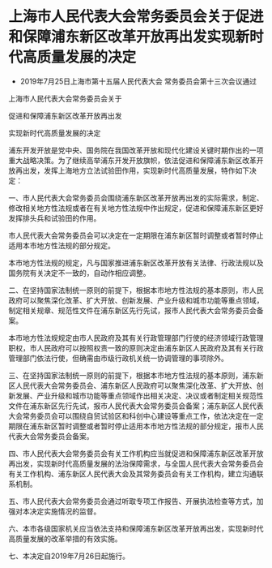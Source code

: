 # 上海市人民代表大会常务委员会关于促进和保障浦东新区改革开放再出发实现新时代高质量发展的决定

- 2019年7月25日上海市第十五届人民代表大会
  常务委员会第十三次会议通过

<!-- INFO END -->

上海市人民代表大会常务委员会关于

促进和保障浦东新区改革开放再出发

实现新时代高质量发展的决定

浦东开发开放是党中央、国务院在我国改革开放和现代化建设关键时期作出的一项重大战略决策。为了继续高举浦东开发开放旗帜，依法促进和保障浦东新区改革开放再出发，发挥上海地方立法试验田作用，实现新时代高质量发展，特作如下决定：

一、市人民代表大会常务委员会围绕浦东新区改革开放再出发的实际需求，制定、修改相关地方性法规或者在有关地方性法规中作出规定，促进和保障浦东新区更好发挥排头兵和试验田的作用。

市人民代表大会常务委员会可以决定在一定期限在浦东新区暂时调整或者暂时停止适用本市地方性法规的部分规定。

本市地方性法规的规定，凡与国家推进浦东新区改革开放有关法律、行政法规以及国务院有关决定不一致的，自动作相应调整。

二、在坚持国家法制统一原则的前提下，根据本市地方性法规的基本原则，市人民政府可以聚焦深化改革、扩大开放、创新发展、产业升级和城市功能等重点领域，制定相关规章、规范性文件在浦东新区先行先试，报市人民代表大会常务委员会备案。

本市地方性法规规定由市人民政府及其有关行政管理部门行使的经济领域行政管理职权，市人民政府可以按照权责一致的原则决定由浦东新区人民政府及其有关行政管理部门依法行使，但确需由市级行政机关统一协调管理的事项除外。

三、在坚持国家法制统一原则的前提下，根据本市地方性法规的基本原则，浦东新区人民代表大会常务委员会、浦东新区人民政府可以聚焦深化改革、扩大开放、创新发展、产业升级和城市功能等重点领域作出相关决定、决议或者制定相关规范性文件在浦东新区先行先试，报市人民代表大会常务委员会备案；浦东新区人民代表大会常务委员会可以围绕自贸试验区和科创中心建设等重点工作，依法决定在一定期限在浦东新区暂时调整或者暂时停止适用本市地方性法规的部分规定，报市人民代表大会常务委员会备案。

四、市人民代表大会常务委员会有关工作机构应当就促进和保障浦东新区改革开放再出发，实现新时代高质量发展的法治保障需求，与全国人民代表大会常务委员会有关工作机构、浦东新区人民代表大会及其常务委员会有关工作机构，建立沟通联系机制。

五、市人民代表大会常务委员会通过听取专项工作报告、开展执法检查等方式，加强对本决定实施情况的监督。

六、本市各级国家机关应当依法支持和保障浦东新区改革开放再出发，实现新时代高质量发展的改革举措的有效实施。

七、本决定自2019年7月26日起施行。
